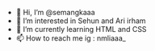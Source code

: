 - 👋 Hi, I’m @semangkaaa
- 👀 I’m interested in Sehun and Ari irham
- 🌱 I’m currently learning HTML and CSS
- 📫 How to reach me ig : nmliaaa_

<!---
semangkaaa/semangkaaa is a ✨ special ✨ repository because its `README.md` (this file) appears on your GitHub profile.
You can click the Preview link to take a look at your changes.
--->
